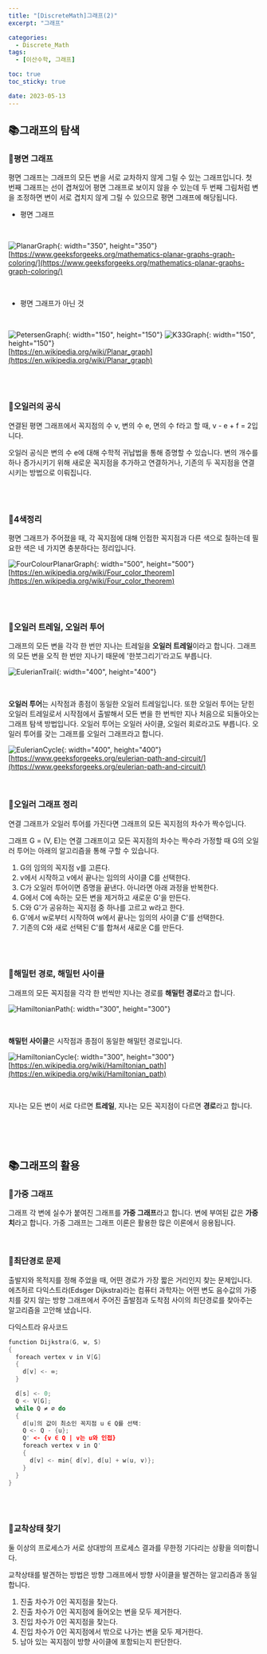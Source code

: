 ```yaml
---
title: "[DiscreteMath]그래프(2)"
excerpt: "그래프"

categories:
  - Discrete_Math
tags:
  - [이산수학, 그래프]

toc: true
toc_sticky: true

date: 2023-05-13
---
```


## 📚그래프의 탐색
### 📄평면 그래프
평면 그래프는 그래프의 모든 변을 서로 교차하지 않게 그릴 수 있는 그래프입니다. 첫 번째 그래프는 선이 겹쳐있어 평면 그래프로 보이지 않을 수 있는데 두 번째 그림처럼 변을 조정하면 변이 서로 겹치지 않게 그릴 수 있으므로 평면 그래프에 해당됩니다.

* 평면 그래프
<br>

![PlanarGraph](\assets\images\DiscreteMath\PlanarGraph.jpeg){: width="350", height="350"}
<br>
[https://www.geeksforgeeks.org/mathematics-planar-graphs-graph-coloring/](https://www.geeksforgeeks.org/mathematics-planar-graphs-graph-coloring/)

<br>

* 평면 그래프가 아닌 것
<br>

![PetersenGraph](\assets\images\DiscreteMath\PetersenGraph.png){: width="150", height="150"}
![K33Graph](\assets\images\DiscreteMath\K33Graph.png){: width="150", height="150"}
<br>
[https://en.wikipedia.org/wiki/Planar_graph](https://en.wikipedia.org/wiki/Planar_graph)


<br><br>

### 📄오일러의 공식
연결된 평면 그래프에서 꼭지점의 수 v, 변의 수 e, 면의 수 f라고 할 때, v - e + f = 2입니다.

오일러 공식은 변의 수 e에 대해 수학적 귀납법을 통해 증명할 수 있습니다. 변의 개수를 하나 증가시키기 위해 새로운 꼭지점을 추가하고 연결하거나, 기존의 두 꼭지점을 연결시키는 방법으로 이뤄집니다.

<br><br>

### 📄4색정리
평면 그래프가 주어졌을 때, 각 꼭지점에 대해 인접한 꼭지점과 다른 색으로 칠하는데 필요한 색은 네 가지면 충분하다는 정리입니다.

![FourColourPlanarGraph](\assets\images\DiscreteMath\FourColourPlanarGraph.png){: width="500", height="500"}
<br>
[https://en.wikipedia.org/wiki/Four_color_theorem](https://en.wikipedia.org/wiki/Four_color_theorem)

<br><br>

### 📄오일러 트레일, 오일러 투어
그래프의 모든 변을 각각 한 번만 지나는 트레일을 **오일러 트레일**이라고 합니다. 그래프의 모든 변을 오직 한 번만 지나기 때문에 '한붓그리기'라고도 부릅니다.

![EulerianTrail](\assets\images\DiscreteMath\EulerianTrail.png){: width="400", height="400"}

<br>

**오일러 투어**는 시작점과 종점이 동일한 오일러 트레일입니다. 또한 오일러 투어는 닫힌 오일러 트레일로서 시작점에서 출발해서 모든 변을 한 번씩만 지나 처음으로 되돌아오는 그래프 탐색 방법입니다. 오일러 투어는 오일러 사이클, 오일러 회로라고도 부릅니다. 오일러 투어를 갖는 그래프를 오일러 그래프라고 합니다.

![EulerianCycle](\assets\images\DiscreteMath\EulerianCycle.png){: width="400", height="400"}
<br>
[https://www.geeksforgeeks.org/eulerian-path-and-circuit/](https://www.geeksforgeeks.org/eulerian-path-and-circuit/)

<br>

### 📄오일러 그래프 정리
연결 그래프가 오일러 투어를 가진다면 그래프의 모든 꼭지점의 차수가 짝수입니다.

그래프 G = (V, E)는 연결 그래프이고 모든 꼭지점의 차수는 짝수라 가정할 때 G의 오일러 투어는 아래의 알고리즘을 통해 구할 수 있습니다.

1. G의 임의의 꼭지점 v를 고른다.
2. v에서 시작하고 v에서 끝나는 임의의 사이클 C를 선택한다.
3. C가 오일러 투어이면 증명을 끝낸다. 아니라면 아래 과정을 반복한다.
4. G에서 C에 속하는 모든 변을 제거하고 새로운 G'을 만든다.
5. C와 G'가 공유하는 꼭지점 중 하나를 고르고 w라고 한다.
6. G'에서 w로부터 시작하여 w에서 끝나는 임의의 사이클 C'를 선택한다.
7. 기존의 C와 새로 선택된 C'를 합쳐서 새로운 C를 만든다.

<br><br>

### 📄해밀턴 경로, 해밀턴 사이클
그래프의 모든 꼭지점을 각각 한 번씩만 지나는 경로를 **해밀턴 경로**라고 합니다.

![HamiltonianPath](\assets\images\DiscreteMath\HamiltonianPath.png){: width="300", height="300"}

<br>

**해밀턴 사이클**은 시작점과 종점이 동일한 해밀턴 경로입니다.

![HamiltonianCycle](\assets\images\DiscreteMath\HamiltonianCycle.png){: width="300", height="300"}
<br>
[https://en.wikipedia.org/wiki/Hamiltonian_path](https://en.wikipedia.org/wiki/Hamiltonian_path)

<br>

지나는 모든 변이 서로 다르면 **트레일**, 지나는 모든 꼭지점이 다르면 **경로**라고 합니다.

<br><br><br>

## 📚그래프의 활용
### 📄가중 그래프
그래프 각 변에 실수가 붙여진 그래프를 **가중 그래프**라고 합니다. 변에 부여된 값은 **가중치**라고 합니다. 가중 그래프는 그래프 이론은 활용한 많은 이론에서 응용됩니다.

<br>

### 📄최단경로 문제
출발지와 목적지를 정해 주었을 때, 어떤 경로가 가장 짧은 거리인지 찾는 문제입니다. 에츠허르 다익스트라(Edsger Dijkstra)라는 컴퓨터 과학자는 어떤 변도 음수값의 가중치를 갖지 않는 방향 그래프에서 주어진 출발점과 도착점 사이의 최단경로를 찾아주는 알고리즘을 고안해 냈습니다.

다익스트라 유사코드
```cpp
function Dijkstra(G, w, S)
{
  foreach vertex v in V[G]
  {
    d[v] <- ∞;
  }

  d[s] <- 0;
  Q <- V[G];
  while Q ≠ ∅ do
  {
    d[u]의 값이 최소인 꼭지점 u ∈ Q를 선택:
    Q <- Q - {u};
    Q' <- {v ∈ Q | v는 u와 인접}
    foreach vertex v in Q'
    {
      d[v] <- min{ d[v], d[u] + w(u, v)};
    }
  }
}
```

<br><br>

### 📄교착상태 찾기
둘 이상의 프로세스가 서로 상대방의 프로세스 결과를 무한정 기다리는 상황을 의미합니다.

교착상태를 발견하는 방법은 방향 그래프에서 방향 사이클을 발견하는 알고리즘과 동일합니다.

1. 진출 차수가 0인 꼭지점을 찾는다.
2. 진출 차수가 0인 꼭지점에 들어오는 변을 모두 제거한다.
3. 진입 차수가 0인 꼭지점을 찾는다.
4. 진입 차수가 0인 꼭지점에서 밖으로 나가는 변을 모두 제거한다.
5. 남아 있는 꼭지점이 방향 사이클에 포함되는지 판단한다.

<br><br>
